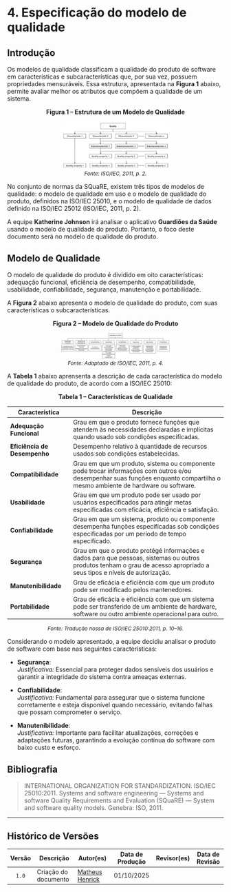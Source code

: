 # 4. Especificação do modelo de qualidade

## Introdução

Os modelos de qualidade classificam a qualidade do produto de software em características e subcaracterísticas que, por sua vez, possuem propriedades mensuráveis. Essa estrutura, apresentada na **Figura 1** abaixo, permite avaliar melhor os atributos que compõem a qualidade de um sistema.

<div align="center">
    <p><strong>Figura 1 – Estrutura de um Modelo de Qualidade</strong></p>
</div>

<div align="center">
    <img src="../../assets/images/estrutura-de-um-modelo-de-qualidade.png" width="50%" alt="Estrutura de um Modelo de Qualidade">
</div>

<div align="center" style="font-size: 12px; font-style: italic;">
    Fonte: ISO/IEC, 2011, p. 2.
</div>

No conjunto de normas da SQuaRE, existem três tipos de modelos de qualidade: o modelo de qualidade em uso e o modelo de qualidade do produto, definidos na ISO/IEC 25010, e o modelo de qualidade de dados definido na ISO/IEC 25012 (ISO/IEC, 2011, p. 2).

A equipe **Katherine Johnson** irá analisar o aplicativo **Guardiões da Saúde** usando o modelo de qualidade do produto. Portanto, o foco deste documento será no modelo de qualidade do produto.



## Modelo de Qualidade

O modelo de qualidade do produto é dividido em oito características: adequação funcional, eficiência de desempenho, compatibilidade, usabilidade, confiabilidade, segurança, manutenção e portabilidade.

A **Figura 2** abaixo apresenta o modelo de qualidade do produto, com suas características o subcaracterísticas.

<div align="center">
    <p><strong>Figura 2 – Modelo de Qualidade do Produto</strong></p>
</div>

<div align="center">
    <img src="../../assets/images/modelo-de-qualidade-do-produto.png" width="50%" alt="Modelo de Qualidade do Produto">
</div>

<div align="center" style="font-size: 12px; font-style: italic;">
    Fonte: Adaptado de ISO/IEC, 2011, p. 4.
</div>

A **Tabela 1** abaixo aprensenta a descrição de cada característica do modelo de qualidade do produto, de acordo com a ISO/IEC 25010:

<div align="center">
    <p><strong>Tabela 1 – Características de Qualidade</strong></p>
</div>

| Característica | Descrição |
| -------------- | --------- |
| **Adequação Funcional** |	Grau em que o produto fornece funções que atendem às necessidades declaradas e implícitas quando usado sob condições especificadas. |
| **Eficiência de Desempenho** | Desempenho relativo à quantidade de recursos usados sob condições estabelecidas. |
| **Compatibilidade** |	Grau em que um produto, sistema ou componente pode trocar informações com outros e/ou desempenhar suas funções enquanto compartilha o mesmo ambiente de hardware ou software. |
| **Usabilidade** |	Grau em que um produto pode ser usado por usuários especificados para atingir metas especificadas com eficácia, eficiência e satisfação. |
| **Confiabilidade** |Grau em que um sistema, produto ou componente desempenha funções especificadas sob condições especificadas por um período de tempo especificado. |
| **Segurança**	| Grau em que o produto protégé informações e dados para que pessoas, sistemas ou outros produtos tenham o grau de acesso apropriado a seus tipos e níveis de autorização. |
| **Manutenibilidade** | Grau de eficácia e eficiência com que um produto pode ser modificado pelos mantenedores. |
| **Portabilidade**	| Grau de eficácia e eficiência com que um sistema pode ser transferido de um ambiente de hardware, software ou outro ambiente operacional para outro. |

<div align="center" style="font-size: 12px; font-style: italic;">
    Fonte: Tradução nossa de ISO/IEC 25010:2011, p. 10–16.
</div>

Considerando o modelo apresentado, a equipe decidiu analisar o produto de software com base nas seguintes características:  

- **Segurança**:  
  *Justificativa:* Essencial para proteger dados sensíveis dos usuários e garantir a integridade do sistema contra ameaças externas.

- **Confiabilidade**:  
  *Justificativa:* Fundamental para assegurar que o sistema funcione corretamente e esteja disponível quando necessário, evitando falhas que possam comprometer o serviço.

- **Manutenibilidade**:  
  *Justificativa:* Importante para facilitar atualizações, correções e adaptações futuras, garantindo a evolução contínua do software com baixo custo e esforço.



## Bibliografia

> INTERNATIONAL ORGANIZATION FOR STANDARDIZATION. ISO/IEC 25010:2011. Systems and software engineering — Systems and software Quality Requirements and Evaluation (SQuaRE) — System and software quality models. Genebra: ISO, 2011.



---

## Histórico de Versões

| Versão | Descrição | Autor(es) | Data de Produção | Revisor(es) | Data de Revisão | 
| :----: | --------- | --------- | :--------------: | ----------- | :-------------: |
| `1.0`  | Criação do documento | [Matheus Henrick](https://github.com/MatheusHenrickSantos) | 01/10/2025 |  |  |
